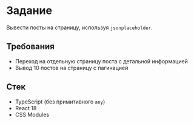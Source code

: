 # Задание

Вывести посты на страницу, используя `jsonplaceholder`.

## Требования

- Переход на отдельную страницу поста с детальной информацией
- Вывод 10 постов на страницу с пагинацией

## Стек

- TypeScript (без примитивного `any`)
- React 18
- CSS Modules
